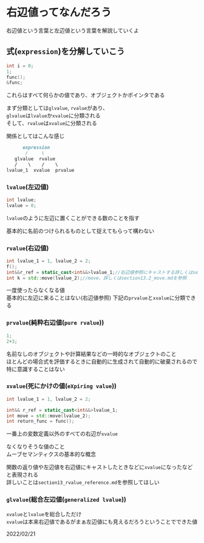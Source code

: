 # 右辺値ってなんだろう

右辺値という言葉と左辺値という言葉を解説していくよ

## 式(`expression`)を分解していこう

```c++
int i = 0;
1;
func();
&func;
```

これらはすべて何らかの値であり、オブジェクトかポインタである

まず分類としては`glvalue`, `rvalue`があり、  
`glvalue`は`lvalue`か`xvalue`に分類される  
そして、`rvalue`は`xvalue`に分類される

関係としてはこんな感じ

```markdown
      expression  
       /     \  
   glvalue  rvalue  
   /    \    /    \  
lvalue_1  xvalue  prvalue  
```

### `lvalue`(左辺値)

```c++
int lvalue;
lvalue = 0;
```

`lvalue`のように左辺に置くことができる数のことを指す

基本的に名前のつけられるものとして捉えてもらって構わない

### `rvalue`(右辺値)

```c++
int lvalue_1 = 1, lvalue_2 = 2;
f();
int&&r_ref = static_cast<int&&>lvalue_1;//右辺値参照にキャストする詳しくはsection13.1_rvalue_reference.mdを参照
int k = std::move(lvalue_2);//move、詳しくはsection13.2_move.mdを参照
```

一度使ったらなくなる値  
基本的に左辺に来ることはない(右辺値参照)
下記の`prvalue`と`xvalue`に分類できる

### `prvalue`(純粋右辺値(`pure rvalue`))

```c++
1;
2+3;
```

名前なしのオブジェクトや計算結果などの一時的なオブジェクトのこと  
ほとんどの場合式を評価するときに自動的に生成されて自動的に破棄されるので特に意識することはない

### `xvalue`(死にかけの値(`eXpiring value`))

```c++
int lvalue_1 = 1, lvalue_2 = 2;

int&& r_ref = static_cast<int&&>lvalue_1;
int move = std::move(lvalue_2);
int return_func = func();
```

一番上の変数定義以外のすべての右辺が`xvalue`

なくなりそうな値のこと  
ムーブセマンティクスの基本的な概念  

関数の返り値や左辺値を右辺値にキャストしたときなどに`xvalue`になったなどと表現される  
詳しいことは`section13_rvalue_reference.md`を参照してほしい

### `glvalue`(総合左辺値(`generalized lvalue`))

`xvalue`と`lvalue`を総合しただけ  
`xvalue`は本来右辺値であるがまぁ左辺値にも見えるだろうということでできた値

2022/02/21
